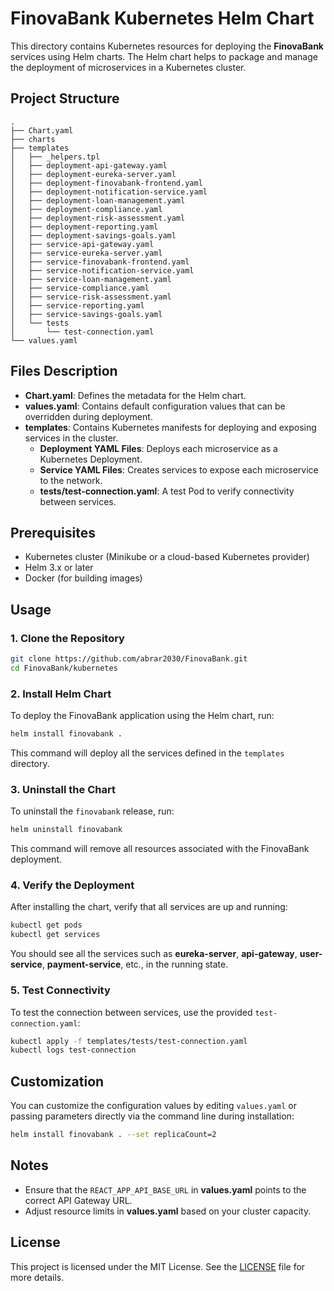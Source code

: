 # FinovaBank Kubernetes Helm Chart

This directory contains Kubernetes resources for deploying the **FinovaBank** services using Helm charts. The Helm chart helps to package and manage the deployment of microservices in a Kubernetes cluster.

## Project Structure

```
.
├── Chart.yaml
├── charts
├── templates
│   ├── _helpers.tpl
│   ├── deployment-api-gateway.yaml
│   ├── deployment-eureka-server.yaml
│   ├── deployment-finovabank-frontend.yaml
│   ├── deployment-notification-service.yaml
│   ├── deployment-loan-management.yaml
│   ├── deployment-compliance.yaml
│   ├── deployment-risk-assessment.yaml
│   ├── deployment-reporting.yaml
│   ├── deployment-savings-goals.yaml
│   ├── service-api-gateway.yaml
│   ├── service-eureka-server.yaml
│   ├── service-finovabank-frontend.yaml
│   ├── service-notification-service.yaml
│   ├── service-loan-management.yaml
│   ├── service-compliance.yaml
│   ├── service-risk-assessment.yaml
│   ├── service-reporting.yaml
│   ├── service-savings-goals.yaml
│   └── tests
│       └── test-connection.yaml
└── values.yaml
```

## Files Description

- **Chart.yaml**: Defines the metadata for the Helm chart.
- **values.yaml**: Contains default configuration values that can be overridden during deployment.
- **templates**: Contains Kubernetes manifests for deploying and exposing services in the cluster.
    - **Deployment YAML Files**: Deploys each microservice as a Kubernetes Deployment.
    - **Service YAML Files**: Creates services to expose each microservice to the network.
    - **tests/test-connection.yaml**: A test Pod to verify connectivity between services.

## Prerequisites

- Kubernetes cluster (Minikube or a cloud-based Kubernetes provider)
- Helm 3.x or later
- Docker (for building images)

## Usage

### 1. Clone the Repository

```sh
git clone https://github.com/abrar2030/FinovaBank.git
cd FinovaBank/kubernetes
```

### 2. Install Helm Chart

To deploy the FinovaBank application using the Helm chart, run:

```sh
helm install finovabank .
```

This command will deploy all the services defined in the `templates` directory.

### 3. Uninstall the Chart

To uninstall the `finovabank` release, run:

```sh
helm uninstall finovabank
```

This command will remove all resources associated with the FinovaBank deployment.

### 4. Verify the Deployment

After installing the chart, verify that all services are up and running:

```sh
kubectl get pods
kubectl get services
```

You should see all the services such as **eureka-server**, **api-gateway**, **user-service**, **payment-service**, etc., in the running state.

### 5. Test Connectivity

To test the connection between services, use the provided `test-connection.yaml`:

```sh
kubectl apply -f templates/tests/test-connection.yaml
kubectl logs test-connection
```

## Customization

You can customize the configuration values by editing `values.yaml` or passing parameters directly via the command line during installation:

```sh
helm install finovabank . --set replicaCount=2
```

## Notes

- Ensure that the `REACT_APP_API_BASE_URL` in **values.yaml** points to the correct API Gateway URL.
- Adjust resource limits in **values.yaml** based on your cluster capacity.

## License

This project is licensed under the MIT License. See the [LICENSE](../LICENSE) file for more details.
